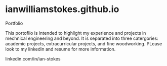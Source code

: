 # ianwilliamstokes.github.io
Portfolio

This portoflio is intended to highlight my experience and projects in mechnical engineering and beyond. It is separated into three catergories: academic projects, extracurricular projects, and fine woodworking. PLease look to my linkedin and resume for more information.

linkedin.com/in/ian-stokes

